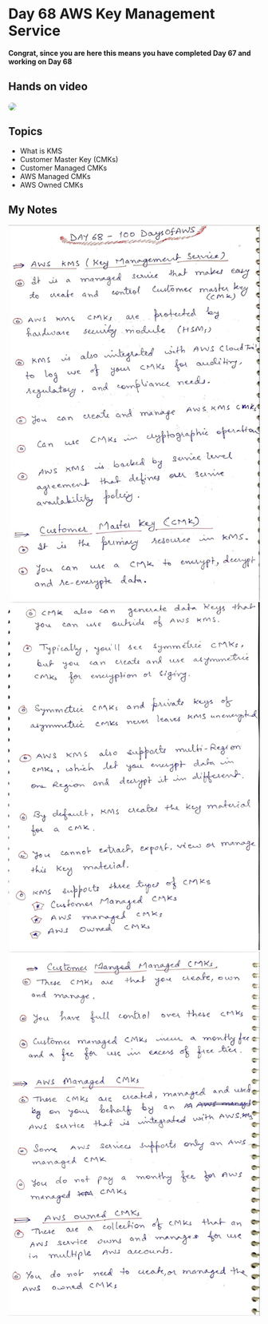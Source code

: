 # Day 68 AWS Key Management Service

**Congrat, since you are here this means you have completed Day 67 and working on Day 68**

## Hands on video
<a href="https://youtu.be/XbElM1Wam_Y">
<img src="https://i3.ytimg.com/vi/XbElM1Wam_Y/hqdefault.jpg" align="center" width="200" style="border-radius:40px" />
</a>

## Topics
  - What is KMS
  - Customer Master Key (CMKs)
  - Customer Managed CMKs
  - AWS Managed CMKs
  - AWS Owned CMKs

## My Notes
  ![1](./images/bf2b11d352db73160cac8f253a8d35f654bcfe1e.jpeg)
  ![2](./images/2771f225d93f6dfb728bfd197750406a4927b57d.jpeg)
  ![3](./images/a9b792d80afaf529df7f21e8cee3e21be683c211.jpeg)
